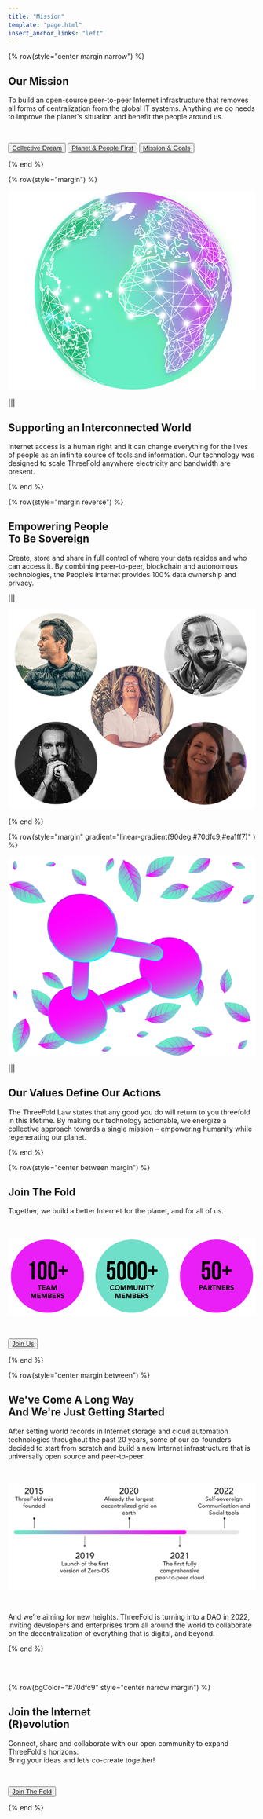 ```yaml
---
title: "Mission"
template: "page.html"
insert_anchor_links: "left"
---
```


<!-- section 1 (header) -->


{% row(style="center margin narrow") %}

## Our **Mission**


To build an open-source peer-to-peer Internet infrastructure that removes all forms of centralization from the global IT systems. Anything we do needs to improve the planet's situation and benefit the people around us.

<br>

<button>[Collective Dream](/blog/tf-grid-peoples-internet/)</button>
<button>[Planet & People First](/blog/planet-first-people-first/)</button>
<button>[Mission & Goals](https://mission.threefold.me)</button>


{% end %}


<!-- section 2 (INTERCONNECTED) -->

{% row(style="margin") %}

![Image](globe_mission.png#medium)

|||

## Supporting an **Interconnected World**

Internet access is a human right and it can change everything for the lives of people as an infinite source of tools and information. Our technology was designed to scale ThreeFold anywhere electricity and bandwidth are present.

{% end %}


<!-- section 3 (SOVEREIGN) -->

{% row(style="margin reverse") %}

## Empowering People <br> **To Be Sovereign**

Create, store and share in full control of where your data resides and who can access it. By combining peer-to-peer, blockchain and autonomous technologies, the People’s Internet provides 100% data ownership and privacy.

|||

![Image](people_mission.png#medium)

{% end %}



<!-- section 4 (OUR ACTIONS) -->

{% row(style="margin" gradient="linear-gradient(90deg,#70dfc9,#ea1ff7)" ) %}

![Image](node_mission.png#medium)

|||

## Our Values Define **Our Actions**

The ThreeFold Law states that any good you do will return to you threefold in this lifetime. By making our technology actionable, we energize a collective approach towards a single mission – empowering humanity while regenerating our planet.

{% end %}



<!-- section 5 (JOIN THE FOLD) -->

{% row(style="center between margin") %}

## **Join **The Fold****

Together, we build a better Internet for the planet, and for all of us.

<br>

![Image](100_mission.png#meduim#mx-auto)

<br>

<button>[Join Us](/community)</button>

{% end %}



<!-- section 6 (GETTING STARTED) -->

{% row(style="center margin between") %}

## We've Come A Long Way <br> **And We're Just Getting Started**

After setting world records in Internet storage and cloud automation technologies throughout the past 20 years, some of our co-founders decided to start from scratch and build a new Internet infrastructure that is universally open source and peer-to-peer.

<br>

![Image](mission_roadmap.png#large)

<br>

And we’re aiming for new heights. ThreeFold is turning into a DAO in 2022, inviting developers and enterprises from all around the world to collaborate on the decentralization of everything that is digital, and beyond.

{% end %}

<br>
<br>

<!-- section 7 (REVOLUTION) -->

{% row(bgColor="#70dfc9" style="center narrow margin") %}

## Join the Internet <br> **(R)evolution**

Connect, share and collaborate with our open community to expand ThreeFold's horizons.<br> Bring your ideas and let’s co-create together!

<br>

<button>[Join The Fold](/community)</button>

{% end %}
